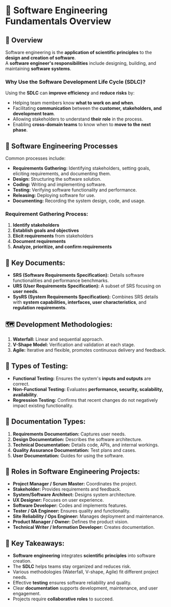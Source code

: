 # 📝 **Software Engineering Fundamentals Overview**  

## 📌 **Overview**  
Software engineering is the **application of scientific principles** to the **design and creation of software**.  
A **software engineer's responsibilities** include designing, building, and maintaining **software systems**.  

### **Why Use the Software Development Life Cycle (SDLC)?**  
Using the **SDLC** can **improve efficiency** and **reduce risks** by:  
- Helping team members know **what to work on and when**.  
- Facilitating **communication** between the **customer, stakeholders, and development team**.  
- Allowing stakeholders to understand **their role** in the process.  
- Enabling **cross-domain teams** to know when to **move to the next phase**.  



## 🔧 **Software Engineering Processes**  
Common processes include:  
- **Requirements Gathering:** Identifying stakeholders, setting goals, eliciting requirements, and documenting them.  
- **Design:** Structuring the software solution.  
- **Coding:** Writing and implementing software.  
- **Testing:** Verifying software functionality and performance.  
- **Releasing:** Deploying software for use.  
- **Documenting:** Recording the system design, code, and usage.  

### **Requirement Gathering Process:**  
1. **Identify stakeholders**  
2. **Establish goals and objectives**  
3. **Elicit requirements** from stakeholders  
4. **Document requirements**  
5. **Analyze, prioritize, and confirm requirements**  



## 📑 **Key Documents:**  
- **SRS (Software Requirements Specification):** Details software functionalities and performance benchmarks.  
- **URS (User Requirements Specification):** A subset of SRS focusing on **user needs**.  
- **SysRS (System Requirements Specification):** Combines SRS details with **system capabilities, interfaces, user characteristics**, and **regulation requirements**.  



## 🗺️ **Development Methodologies:**  
1. **Waterfall:** Linear and sequential approach.  
2. **V-Shape Model:** Verification and validation at each stage.  
3. **Agile:** Iterative and flexible, promotes continuous delivery and feedback.  



## 🧪 **Types of Testing:**  
- **Functional Testing:** Ensures the system's **inputs and outputs** are correct.  
- **Non-Functional Testing:** Evaluates **performance, security, scalability, availability**.  
- **Regression Testing:** Confirms that recent changes do not negatively impact existing functionality.  



## 📝 **Documentation Types:**  
1. **Requirements Documentation:** Captures user needs.  
2. **Design Documentation:** Describes the software architecture.  
3. **Technical Documentation:** Details code, APIs, and internal workings.  
4. **Quality Assurance Documentation:** Test plans and cases.  
5. **User Documentation:** Guides for using the software.  



## 👥 **Roles in Software Engineering Projects:**  
- **Project Manager / Scrum Master:** Coordinates the project.  
- **Stakeholder:** Provides requirements and feedback.  
- **System/Software Architect:** Designs system architecture.  
- **UX Designer:** Focuses on user experience.  
- **Software Developer:** Codes and implements features.  
- **Tester / QA Engineer:** Ensures quality and functionality.  
- **Site Reliability / Ops Engineer:** Manages deployment and maintenance.  
- **Product Manager / Owner:** Defines the product vision.  
- **Technical Writer / Information Developer:** Creates documentation.  



## 🚀 **Key Takeaways:**  
- **Software engineering** integrates **scientific principles** into software creation.  
- The **SDLC** helps teams stay organized and reduces risk.  
- Various methodologies (Waterfall, V-shape, Agile) fit different project needs.  
- Effective **testing** ensures software reliability and quality.  
- Clear **documentation** supports development, maintenance, and user engagement.  
- Projects require **collaborative roles** to succeed.  